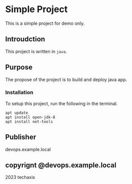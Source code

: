 # Simple Project
This is a simple project for demo only.

## Introudction
This project is written in `java`.

## Purpose
The propose of the project is to build and deploy java app.

### Installation
To setup this project, run the following in the terminal.

```
apt update
apt install open-jdk-8
apt install net-tools
```

## Publisher
devops.example.local

## copyrignt @devops.example.local
2023 techaxis
